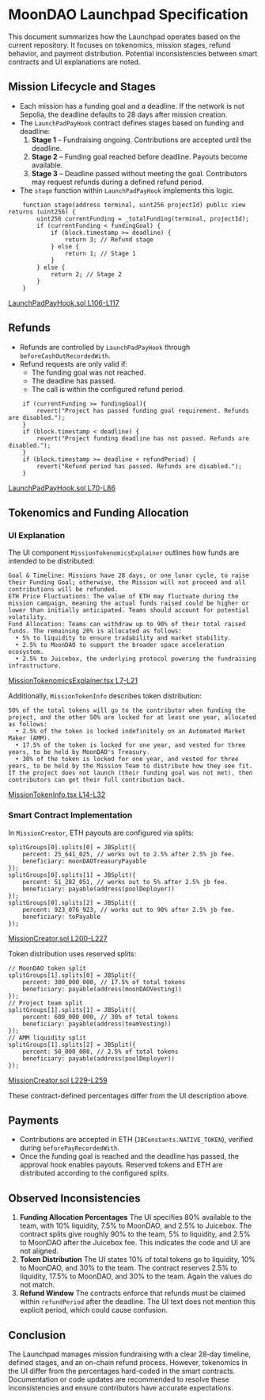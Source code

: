 # MoonDAO Launchpad Specification

This document summarizes how the Launchpad operates based on the current repository. It focuses on tokenomics, mission stages, refund behavior, and payment distribution. Potential inconsistencies between smart contracts and UI explanations are noted.

## Mission Lifecycle and Stages

- Each mission has a funding goal and a deadline. If the network is not Sepolia, the deadline defaults to 28 days after mission creation.
- The `LaunchPadPayHook` contract defines stages based on funding and deadline:
  1. **Stage 1** – Fundraising ongoing. Contributions are accepted until the deadline.
  2. **Stage 2** – Funding goal reached before deadline. Payouts become available.
  3. **Stage 3** – Deadline passed without meeting the goal. Contributors may request refunds during a defined refund period.
- The `stage` function within `LaunchPadPayHook` implements this logic.

```solidity
    function stage(address terminal, uint256 projectId) public view returns (uint256) {
        uint256 currentFunding = _totalFunding(terminal, projectId);
        if (currentFunding < fundingGoal) {
            if (block.timestamp >= deadline) {
                return 3; // Refund stage
            } else {
                return 1; // Stage 1
            }
        } else {
            return 2; // Stage 2
        }
    }
```
[LaunchPadPayHook.sol&nbsp;L106-L117](../subscription-contracts/src/LaunchPadPayHook.sol#L106-L117)

## Refunds

- Refunds are controlled by `LaunchPadPayHook` through `beforeCashOutRecordedWith`.
- Refund requests are only valid if:
  - The funding goal was not reached.
  - The deadline has passed.
  - The call is within the configured refund period.

```solidity
    if (currentFunding >= fundingGoal){
        revert("Project has passed funding goal requirement. Refunds are disabled.");
    }
    if (block.timestamp < deadline) {
        revert("Project funding deadline has not passed. Refunds are disabled.");
    }
    if (block.timestamp >= deadline + refundPeriod) {
        revert("Refund period has passed. Refunds are disabled.");
    }
```
[LaunchPadPayHook.sol&nbsp;L70-L86](../subscription-contracts/src/LaunchPadPayHook.sol#L70-L86)

## Tokenomics and Funding Allocation

### UI Explanation

The UI component `MissionTokenomicsExplainer` outlines how funds are intended to be distributed:

```
Goal & Timeline: Missions have 28 days, or one lunar cycle, to raise their Funding Goal; otherwise, the Mission will not proceed and all contributions will be refunded.
ETH Price Fluctuations: The value of ETH may fluctuate during the mission campaign, meaning the actual funds raised could be higher or lower than initially anticipated. Teams should account for potential volatility.
Fund Allocation: Teams can withdraw up to 90% of their total raised funds. The remaining 20% is allocated as follows:
  • 5% to liquidity to ensure tradability and market stability.
  • 2.5% to MoonDAO to support the broader space acceleration ecosystem.
  • 2.5% to Juicebox, the underlying protocol powering the fundraising infrastructure.
```
[MissionTokenomicsExplainer.tsx&nbsp;L7-L21](../ui/components/mission/MissionTokenomicsExplainer.tsx#L7-L21)

Additionally, `MissionTokenInfo` describes token distribution:

```
50% of the total tokens will go to the contributor when funding the project, and the other 50% are locked for at least one year, allocated as follows:
  • 2.5% of the token is locked indefinitely on an Automated Market Maker (AMM).
  • 17.5% of the token is locked for one year, and vested for three years, to be held by MoonDAO's Treasury.
  • 30% of the token is locked for one year, and vested for three years, to be held by the Mission Team to distribute how they see fit.
If the project does not launch (their funding goal was not met), then contributors can get their full contribution back.
```
[MissionTokenInfo.tsx&nbsp;L14-L32](../ui/components/mission/MissionTokenInfo.tsx#L14-L32)

### Smart Contract Implementation

In `MissionCreator`, ETH payouts are configured via splits:

```solidity
splitGroups[0].splits[0] = JBSplit({
    percent: 25_641_025, // works out to 2.5% after 2.5% jb fee.
    beneficiary: moonDAOTreasuryPayable
});
splitGroups[0].splits[1] = JBSplit({
    percent: 51_282_051, // works out to 5% after 2.5% jb fee.
    beneficiary: payable(address(poolDeployer))
});
splitGroups[0].splits[2] = JBSplit({
    percent: 923_076_923, // works out to 90% after 2.5% jb fee.
    beneficiary: toPayable
});
```
[MissionCreator.sol&nbsp;L200-L227](../subscription-contracts/src/MissionCreator.sol#L200-L227)

Token distribution uses reserved splits:

```solidity
// MoonDAO token split
splitGroups[1].splits[0] = JBSplit({
    percent: 300_000_000, // 17.5% of total tokens
    beneficiary: payable(address(moonDAOVesting))
});
// Project team split
splitGroups[1].splits[1] = JBSplit({
    percent: 600_000_000, // 30% of total tokens
    beneficiary: payable(address(teamVesting))
});
// AMM liquidity split
splitGroups[1].splits[2] = JBSplit({
    percent: 50_000_000, // 2.5% of total tokens
    beneficiary: payable(address(poolDeployer))
});
```
[MissionCreator.sol&nbsp;L229-L259](../subscription-contracts/src/MissionCreator.sol#L229-L259)

These contract-defined percentages differ from the UI description above.

## Payments

- Contributions are accepted in ETH (`JBConstants.NATIVE_TOKEN`), verified during `beforePayRecordedWith`.
- Once the funding goal is reached and the deadline has passed, the approval hook enables payouts. Reserved tokens and ETH are distributed according to the configured splits.

## Observed Inconsistencies

1. **Funding Allocation Percentages**
   The UI specifies 80% available to the team, with 10% liquidity, 7.5% to MoonDAO, and 2.5% to Juicebox. The contract splits give roughly 90% to the team, 5% to liquidity, and 2.5% to MoonDAO after the Juicebox fee. This indicates the code and UI are not aligned.
2. **Token Distribution**
   The UI states 10% of total tokens go to liquidity, 10% to MoonDAO, and 30% to the team. The contract reserves 2.5% to liquidity, 17.5% to MoonDAO, and 30% to the team. Again the values do not match.
3. **Refund Window**
   The contracts enforce that refunds must be claimed within `refundPeriod` after the deadline. The UI text does not mention this explicit period, which could cause confusion.

## Conclusion

The Launchpad manages mission fundraising with a clear 28‑day timeline, defined stages, and an on-chain refund process. However, tokenomics in the UI differ from the percentages hard-coded in the smart contracts. Documentation or code updates are recommended to resolve these inconsistencies and ensure contributors have accurate expectations.

